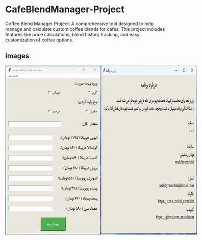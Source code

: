# CafeBlendManager-Project
Coffee Blend Manager Project: A comprehensive tool designed to help manage and calculate custom coffee blends for cafés. This project includes features like price calculations, blend history tracking, and easy customization of coffee options.
## images
<div style="display: flex; justify-content: space-around;">
    <img src="images/coffee_image_1.png" alt="Coffee Image 1" width="300"/>
    <img src="images/coffee_image_2.png" alt="Coffee Image 2" width="300"/>
</div>
